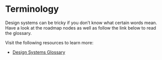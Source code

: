 # Terminology

Design systems can be tricky if you don’t know what certain words mean. Have a look at the roadmap nodes as well as follow the link below to read the glossary.

Visit the following resources to learn more:

- [Design Systems Glossary](https://web.archive.org/web/20220620075140/https://superfriendly.com/design-systems/glossary/)
